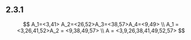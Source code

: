 ## 2.3.1

$$
A_1=<3,41> A_2=<26,52>A_3=<38,57>A_4=<9,49> \\
A_1 = <3,26,41,52>A_2 = <9,38,49,57> \\
A = <3,9,26,38,41,49,52,57>
$$

